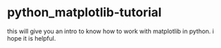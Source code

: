 # python_matplotlib-tutorial
this will give you an intro to know how to work with matplotlib in python.
i hope it is helpful.

